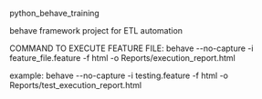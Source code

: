 python_behave_training

behave framework project for ETL automation

COMMAND TO EXECUTE FEATURE FILE:
behave --no-capture -i feature_file.feature -f html -o Reports/execution_report.html

example:
behave --no-capture -i testing.feature -f html -o Reports/test_execution_report.html